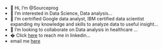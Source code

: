 - 👋 Hi, I’m @Sourceprog
- 👀 I’m interested in  Data Science, Data analysis...
- 🌱 I’m certrified Google data analyst, IBM certified data scientist expanding my knowledge and skills to analyze data to useful insight...
- 💞️ I’m looking to collaborate on Data analysis in healthcare ...
- � Click [here](http://www.linkedin.com/in/palanimanigundan)  to reach me in linkedin... 
-   email me [here](palanimanigundan@gmail.com)

<!---
Sourceprog/Sourceprog is a ✨ special ✨ repository because its `README.md` (this file) appears on your GitHub profile.
You can click the Preview link to take a look at your changes.
--->
